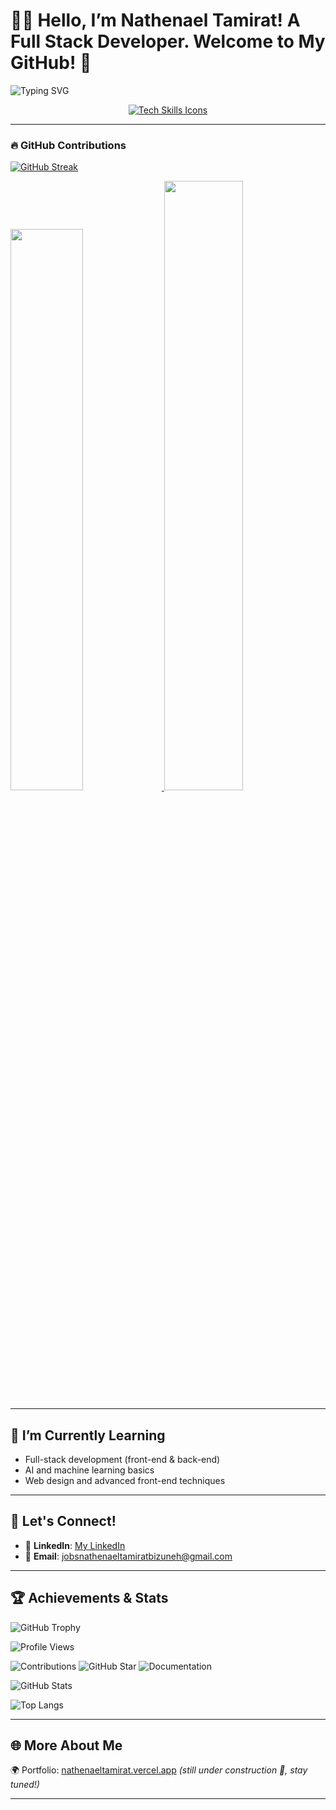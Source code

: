 # 👨‍💻 Hello, I’m Nathenael Tamirat! A Full Stack Developer. Welcome to My GitHub! 👋

![Typing SVG](https://readme-typing-svg.herokuapp.com/?lines=Full-Stack+Developer;AI+Enthusiast;Educator;Nathenael+Tamirat)

<p align="center">
  <a href="https://skillicons.dev">
    <img src="https://skillicons.dev/icons?i=javascript,git,php,python,kotlin,swift,react,angular,html,css,nodejs,express,mongodb,java,android" alt="Tech Skills Icons" />
  </a>
</p>

---

### 🔥 GitHub Contributions

[![GitHub Streak](https://streak-stats.demolab.com?user=nathenaeltamirat&theme=dark&border_radius=10)](https://git.io/streak-stats)

<a href="https://github.com/Nathenaeltamirat">
  <img width="48%" src="https://github-readme-stats.vercel.app/api?username=Nathenaeltamirat&show_icons=true&theme=merko&font=baloo&extension=null&border=2&border_radius=8">
</a>
<a href="https://github.com/Nathenaeltamirat">
  <img width="50%" src="https://github-readme-stats.vercel.app/api/top-langs/?username=Nathenaeltamirat&theme=react&layout=compact&langs_count=5&bg_color=101010&hide_title=true&hide=html,css">
</a>

---

## 🌱 I’m Currently Learning

- Full-stack development (front-end & back-end)
- AI and machine learning basics
- Web design and advanced front-end techniques

---

## 💬 Let's Connect!

- 🔗 **LinkedIn**: [My LinkedIn](https://www.linkedin.com/in/nathenael-t-02361533b/)
- 📧 **Email**: [jobsnathenaeltamiratbizuneh@gmail.com](mailto:jobsnathenaeltamiratbizuneh@gmail.com)

---

## 🏆 Achievements & Stats

![GitHub Trophy](https://github-profile-trophy.vercel.app/?username=nathenaeltamirat&theme=dark&column=7&margin-w=15&margin-h=15&no-frame=true&title=MultiLanguage,Commit,Repositories&row=1&color=ffcc00)

![Profile Views](https://komarev.com/ghpvc/?username=nathenaeltamirat&color=ffcc00&style=flat-square&label=Profile%20Views)

![Contributions](https://img.shields.io/badge/Contributions-100+_days-ffcc00?style=flat&logo=github&logoColor=ff5c5c)
![GitHub Star](https://img.shields.io/badge/GitHub_Star-⭐-ffcc00?style=flat&logo=github&logoColor=ff5c5c)
![Documentation](https://img.shields.io/badge/Documentation-Complete-ffcc00?style=flat&logo=github&logoColor=ff5c5c)

![GitHub Stats](https://github-readme-stats.vercel.app/api?username=nathenaeltamirat&show_icons=true&hide_title=true&count_private=true&hide=prs&theme=dark&bg_color=2D2D2D&border_radius=10&hide_border=true)

![Top Langs](https://github-readme-stats.vercel.app/api/top-langs/?username=nathenaeltamirat&layout=compact)

---

## 🌐 More About Me

🌍 Portfolio: [nathenaeltamirat.vercel.app](https://nathenaeltamirat.vercel.app) *(still under construction 🚧, stay tuned!)*

---
